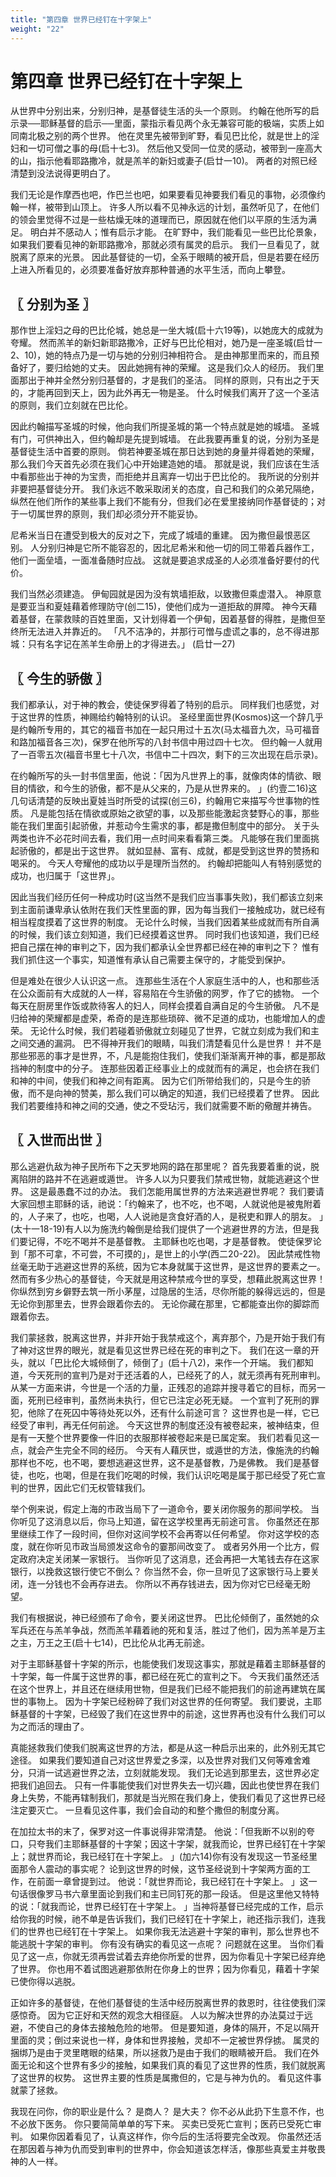 ```yaml
---
title: "第四章 世界已经钉在十字架上"
weight: "22"
---
```


# 第四章 世界已经钉在十字架上


从世界中分别出来，分别归神，是基督徒生活的头一个原则。
约翰在他所写的启示录──耶稣基督的启示──里面，蒙指示看见两个永无兼容可能的极端，实质上如同南北极之别的两个世界。
他在灵里先被带到旷野，看见巴比伦，就是世上的淫妇和一切可僧之事的母(启十七3)。
然后他又受同一位灵的感动，被带到一座高大的山，指示他看耶路撒冷，就是羔羊的新妇或妻子(启廿一10)。
两者的对照已经清楚到没法说得更明白了。

我们无论是作摩西也吧，作巴兰也吧，如果要看见神要我们看见的事物，必须像约翰一样，被带到山顶上。
许多人所以看不见神永远的计划，虽然听见了，在他们的领会里觉得不过是一些枯燥无味的道理而已，原因就在他们以平原的生活为满足。
明白并不感动人；惟有启示才能。
在旷野中，我们能看见一些巴比伦景象，如果我们要看见神的新耶路撒冷，那就必须有属灵的启示。
我们一旦看见了，就脱离了原来的光景。
因此基督徒的一切，全系于眼睛的被开启，但是若要在经历上进入所看见的，必须要准备好放弃那种普通的水平生活，而向上攀登。

## 〖 分别为圣 〗

那作世上淫妇之母的巴比伦城，她总是一坐大城(启十六19等)，以她庞大的成就为夸耀。
然而羔羊的新妇新耶路撒冷，正好与巴比伦相对，她乃是一座圣城(启廿一2、10)，她的特点乃是一切与她的分别归神相符合。
是由神那里而来的，而且预备好了，要归给她的丈夫。
因此她拥有神的荣耀。
这是我们众人的经历。
我们里面那出于神并全然分别归基督的，才是我们的圣洁。
同样的原则，只有出之于天的，才能再回到天上，因为此外再无一物是圣。
什么时候我们离开了这一个圣洁的原则，我们立刻就在巴比伦。

因此约翰描写圣城的时候，他向我们所提圣城的第一个特点就是她的城墙。
圣城有门，可供神出入，但约翰却是先提到城墙。
在此我要再重复的说，分别为圣是基督徒生活中首要的原则。
倘若神要圣城在那日达到她的身量并得着她的荣耀，那么我们今天首先必须在我们心中开始建造她的墙。
那就是说，我们应该在生活中看那些出于神的为宝贵，而拒绝并且离弃一切出于巴比伦的。
我所说的分别并非要把基督徒分开。
我们永远不敢采取闭关的态度，自己和我们的众弟兄隔绝，纵然在他们所作的某些事上我们不能有分，但我们必在爱里接纳同作基督徒的；对于一切属世界的原则，我们却必须分开不能妥协。

尼希米当日在遭受到极大的反对之下，完成了城墙的重建。
因为撒但最恨恶区别。
人分别归神是它所不能容忍的，因北尼希米和他一切的同工带着兵器作工，他们一面垒墙，一面准备随时应战。
这就是要追求成圣的人必须准备好要付的代价。

我们当然必须建造。
伊甸园就是因为没有筑墙拒敌，以致撒但乘虚潜入。
神原意是要亚当和夏娃藉着修理防守(创二15)，使他们成为一道拒敌的屏障。
神今天藉着基督，在蒙救赎的百姓里面，又计划得着一个伊甸，因着基督的得胜，是撒但至终所无法进入并靠近的。
「凡不洁净的，并那行可憎与虚谎之事的，总不得进那城：只有名字记在羔羊生命册上的才得进去。」
(启廿一27)

## 〖 今生的骄傲 〗

我们都承认，对于神的教会，使徒保罗得着了特别的启示。
同样我们也感觉，对于这世界的性质，神赐给约翰特别的认识。
圣经里面世界(Kosmos)这一个辞几乎是约翰所专用的，其它的福音书加在一起只用过十五次(马太福音九次，马可福音和路加福音各三次)，保罗在他所写的八封书信中用过四十七次。
但约翰一人就用了一百零五次(福音书里七十八次，书信中二十四次，剩下的三次出现在启示录)。

在约翰所写的头一封书信里面，他说：「因为凡世界上的事，就像肉体的情欲、眼目的情欲，和今生的骄傲，都不是从父来的，乃是从世界来的。
」(约壹二16)这几句话清楚的反映出夏娃当时所受的试探(创三6)，约翰用它来描写今世事物的性质。
凡是能包括在情欲或原始之欲望的事，以及那些能激起贪婪野心的事，那些能在我们里面引起骄傲，并惹动今生需求的事，都是撒但制度中的部分。
关于头两类也许不必花时间去看，我们用一点时间来看看第三类。
凡能够在我们里面挑起骄傲的，都是出于这世界。
就如显赫、富有、成就，都是受到这世界的赞扬和喝采的。
今天人夸耀他的成功以乎是理所当然的。
约翰却把能叫人有特别感觉的成功，也归属于「这世界」。

因此当我们经历任何一种成功时(这当然不是我们应当事事失败)，我们都该立刻来到主面前谦卑承认依附在我们天性里面的罪，因为每当我们一接触成功，就已经有相当程度摸着了这世界的制度。
无论什么时候，当我们因着某些成就而有所自满的时候，我们该立刻知道，我们已经摸着这世界。
同时我们也该知道，我们已经把自己摆在神的审判之下，因为我们都承认全世界都已经在神的审判之下？
惟有我们抓住这一个事实，知道惟有承认自己需要主保守的，才能受到保护。

但是难处在很少人认识这一点。
连那些生活在个人家庭生活中的人，也和那些活在公众面前有大成就的人一样，容易陷在今生骄傲的网罗，作了它的掳物。
一个每天在厨房里作饭或款待客人的妇人，同样会摸着自满自足的今生骄傲。
凡不是归给神的荣耀都是虚荣，希奇的是连那些琐碎、微不足道的成功，也能增加人的虚荣。
无论什么时候，我们若碰着骄傲就立刻碰见了世界，它就立刻成为我们和主之间交通的漏洞。
巴不得神开我们的眼睛，叫我们清楚看见什么是世界！
并不是那些邪恶的事才是世界，不，凡是能抱住我们，使我们渐渐离开神的事，都是那敌挡神的制度中的分子。
连那些因着正经事业上的成就而有的满足，也会挤在我们和神的中间，使我们和神之间有距离。
因为它们所带给我们的，只是今生的骄傲，而不是向神的赞美，那么我们可以确定的知道，我们已经摸着了世界。
因此我们若要维持和神之间的交通，使之不受玷污，我们就需要不断的儆醒并祷告。

## 〖 入世而出世 〗

那么逃避仇敌为神子民所布下之天罗地网的路在那里呢？
首先我要着重的说，脱离陷阱的路并不在逃避或遁世。
许多人以为只要我们禁戒世物，就能逃避这个世界。
这是最愚蠢不过的办法。
我们怎能用属世界的方法来逃避世界呢？
我们要请大家回想主耶稣的话，祂说：「约翰来了，也不吃，也不喝，人就说他是被鬼附着的，人子来了，也吃，也喝，人人说祂是贪食好酒的人，是税吏和罪人的朋友。
」(太十一18-19)有人以为施洗约翰倒是给我们提供了一个逃避世界的方法，但是我们要记得，不吃不喝并不是基督教。
主耶稣也吃也喝，才是基督教。
使徒保罗论到「那不可拿，不可尝，不可摸的」，是世上的小学(西二20-22)。
因此禁戒性物丝毫无助于逃避这世界的系统，因为它本身就属于这世界，是这世界的要素之一。
然而有多少热心的基督徒，今天就是用这种禁戒今世的享受，想藉此脱离这世界！
你纵然到穷乡僻野去筑一所小茅屋，过隐居的生活，尽你所能的躲得远远的，但是无论你到那里去，世界会跟着你去的。
无论你藏在那里，它都能查出你的脚踪而跟着你去。

我们蒙拯救，脱离这世界，并非开始于我禁戒这个，离弃那个，乃是开始于我们有了神对这世界的眼光，就是看见这世界已经在死的审判之下。
我们在这一章的开头，就以「巴比伦大城倾倒了，倾倒了」(启十八2)，来作一个开端。
我们都知道，今天死刑的宣判乃是对于还活着的人，已经死了的人，就无须再有死刑审判。
从某一方面来讲，今世是一个活的力量，正残忍的追踪并搜寻着它的目标，而另一面，死刑已经审判，虽然尚未执行，但它已注定必死无疑。
一个宣判了死刑的罪犯，他除了在死囚中等待处死以外，还有什么前途可言？
这世界也是一样，它已经受了审判，再无任何前途。
今天这世界的制度还没有被卷起来，被神结束，但是有一天整个世界要像一件旧的衣服那样被卷起来是已属定案。
我们若看见这一点，就会产生完全不同的经历。
今天有人藉厌世，或遁世的方法，像施洗的约翰那样也不吃，也不喝，要想逃避这世界，这不是基督教，乃是佛教。
我们是基督徒，也吃，也喝，但是在我们吃喝的时候，我们认识吃喝是属于那已经受了死亡宣判的世界，因此它们无权管辖我们。

举个例来说，假定上海的市政当局下了一道命令，要关闭你服务的那间学校。
当你听见了这消息以后，你马上知道，留在这学校里再无前途可言。
你虽然还在那里继续工作了一段时间，但你对这间学校不会再寄以任何希望。
你对这学校的态度，就在你听见市政当局颁发这命令的霎那间改变了。
或者另外用一个比方，假定政府决定关闭某一家银行。
当你听见了这消息，还会再把一大笔钱去存在这家银行，以挽救这银行使它不倒么？
你当然不会，你一旦听见了这家银行马上要关闭，连一分钱也不会再存进去。
你所以不再存钱进去，因为你对它已经毫无盼望。

我们有根据说，神已经颁布了命令，要关闭这世界。
巴比伦倾倒了，虽然她的众军兵还在与羔羊争战，然而羔羊藉着祂的死和复活，胜过了他们，因为羔羊是万主之主，万王之王(启十七14)，巴比伦从北再无前途。

对于主耶稣基督十字架的所示，也能使我们发现这事实，那就是藉着主耶稣基督的十字架，每一件属于这世界的事，都已经在死亡的宣判之下。
今天我们虽然还活在这个世界上，并且还在继续用世物，但是我们已经不能把我们的前途再建筑在属世的事物上。
因为十字架已经粉碎了我们对这世界的任何寄望。
我们要说，主耶稣基督的十字架，已经毁了我们在这世界中的前途，这世界再也没有什么我们可以为之而活的理由了。

真能拯救我们使我们脱离这世界的方法，都是从这一种启示出来的，此外别无其它途径。
如果我们要知道自己对这世界爱之多深，以及世界对我们又何等难舍难分，只消一试逃避世界之法，立刻就能发现。
我们无论逃到那里去，这世界必定把我们追回去。
只有一件事能使我们对世界失去一切兴趣，因此也使世界在我们身上失势，不能再辖制我们，那就是当光照在我们身上，使我们看见了这世界已经注定要灭亡。
一旦看见这件事，我们会自动的和整个撒但的制度分离。

在加拉太书的末了，保罗对这一件事说得非常清楚。
他说：「但我断不以别的夸口，只夸我们主耶稣基督的十字架；因这十字架，就我而论，世界已经钉在十字架上；就世界而论，我已经钉在十字架上。
」(加六14)你有没有发现这一节圣经里面那令人震动的事实呢？
论到这世界的时候，这节圣经说到十字架两方面的工作，在前面一章曾提到过。
他说：「就世界而论，我已经钉在十字架上。
」这一句话很像罗马书六章里面论到我们和主已同钉死的那一段话。
但是这里他又特特的说：「就我而论，世界已经钉在十字架上。
」当神将基督已经完成的工作，启示给你我的时候，祂不单是告诉我们，我们已经钉在十字架上，祂还指示我们，连我们的世界也已经钉在十字架上。
如果你我无法逃避十字架的审判，那么世界也不能逃脱十字架的审判。
你有没有确实的看见这一点呢？
问题就在这里。
当你们看见了这一点，你就无须再尝试着去弃绝你所爱的世界，因为你看见十字架已经弃绝了世界。
你也用不着试图逃避那依附在你身上的世界；因为你看见，藉着十字架已使你得以逃脱。

正如许多的基督徒，在他们基督徒的生活中经历脱离世界的救恩时，往往使我们深感惊奇。
因为它正好和天然的观念大相径庭。
人以为解决世界的办法莫过于远避，不使自己的身体去接触危险的地带。
但是要知道，身体的隔开，不足以隔开里面的灵；倒过来说也一样，身体和世界接触，灵却不一定被世界俘掳。
属灵的捆绑乃是由于灵里瞎眼的结果，所以拯救乃是由于我们的眼睛被开启。
我们在外面无论和这个世界有多少的接触，如果我们真的看见了这世界的性质，我们就脱离了这世界的权势。
这世界主要的性质是属撒但的，它是与神为仇的。
看见这件事就蒙了拯救。

我现在问你，你的职业是什么？
是商人？
是大夫？
你不必从此扔下生意不作，也不必放下医务。
你只要简简单单的写下来。
买卖已受死亡宣判；医药已受死亡审判。
如果你因着看见了，认真这样作，你今后的生活将要完全改观。
你虽然还活在那因着与神为仇而受到审判的世界中，你会知道该怎样活，像那些真爱主并敬畏神的人一样。
